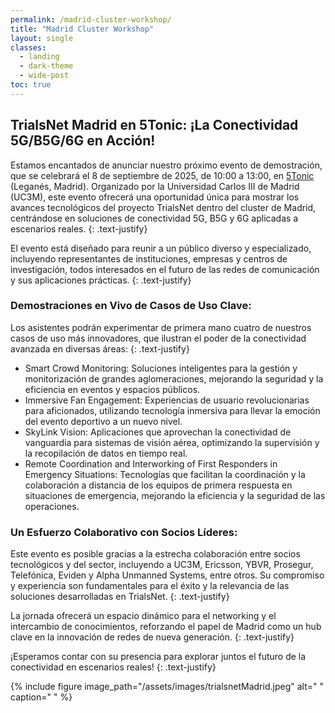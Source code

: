 ```yaml
---
permalink: /madrid-cluster-workshop/
title: "Madrid Cluster Workshop"
layout: single
classes:
  - landing
  - dark-theme
  - wide-post
toc: true
---
```


## TrialsNet Madrid en 5Tonic: ¡La Conectividad 5G/B5G/6G en Acción!
Estamos encantados de anunciar nuestro próximo evento de demostración, que se celebrará el 8 de septiembre de 2025, de 10:00 a 13:00, en [5Tonic](https://www.5tonic.org/) (Leganés, Madrid). Organizado por la Universidad Carlos III de Madrid (UC3M), este evento ofrecerá una oportunidad única para mostrar los avances tecnológicos del proyecto TrialsNet dentro del cluster de Madrid, centrándose en soluciones de conectividad 5G, B5G y 6G aplicadas a escenarios reales.
{: .text-justify}

El evento está diseñado para reunir a un público diverso y especializado, incluyendo representantes de instituciones, empresas y centros de investigación, todos interesados en el futuro de las redes de comunicación y sus aplicaciones prácticas.
{: .text-justify}

### Demostraciones en Vivo de Casos de Uso Clave:

Los asistentes podrán experimentar de primera mano cuatro de nuestros casos de uso más innovadores, que ilustran el poder de la conectividad avanzada en diversas áreas:
{: .text-justify}

- Smart Crowd Monitoring: Soluciones inteligentes para la gestión y monitorización de grandes aglomeraciones, mejorando la seguridad y la eficiencia en eventos y espacios públicos.
- Immersive Fan Engagement: Experiencias de usuario revolucionarias para aficionados, utilizando tecnología inmersiva para llevar la emoción del evento deportivo a un nuevo nivel.
- SkyLink Vision: Aplicaciones que aprovechan la conectividad de vanguardia para sistemas de visión aérea, optimizando la supervisión y la recopilación de datos en tiempo real.
- Remote Coordination and Interworking of First Responders in Emergency Situations: Tecnologías que facilitan la coordinación y la colaboración a distancia de los equipos de primera respuesta en situaciones de emergencia, mejorando la eficiencia y la seguridad de las operaciones.

### Un Esfuerzo Colaborativo con Socios Líderes:

Este evento es posible gracias a la estrecha colaboración entre socios tecnológicos y del sector, incluyendo a UC3M, Ericsson, YBVR, Prosegur, Telefónica, Eviden y Alpha Unmanned Systems, entre otros. Su compromiso y experiencia son fundamentales para el éxito y la relevancia de las soluciones desarrolladas en TrialsNet.
{: .text-justify}

La jornada ofrecerá un espacio dinámico para el networking y el intercambio de conocimientos, reforzando el papel de Madrid como un hub clave en la innovación de redes de nueva generación.
{: .text-justify}

¡Esperamos contar con su presencia para explorar juntos el futuro de la conectividad en escenarios reales!
{: .text-justify}

{% include figure image_path="/assets/images/trialsnetMadrid.jpeg" alt=" " caption=" " %}

